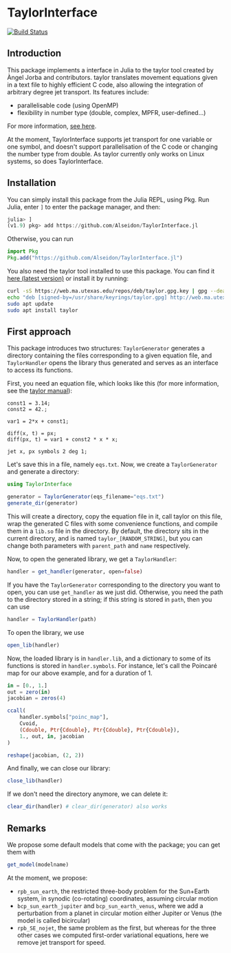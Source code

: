 # TaylorInterface

[![Build Status](https://github.com/Alseidon/TaylorInterface.jl/actions/workflows/CI.yml/badge.svg?branch=main)](https://github.com/Alseidon/TaylorInterface.jl/actions/workflows/CI.yml?query=branch%3Amain)

## Introduction

This package implements a interface in Julia to the taylor tool created by Àngel Jorba and contributors. taylor translates movement equations given in a text file to highly efficient C code, also allowing the integration of arbitrary degree jet transport. Its features include:

- parallelisable code (using OpenMP)
- flexibility in number type (double, complex, MPFR, user-defined...)

For more information, [see here](http://www.maia.ub.es/~angel/taylor/).

At the moment, TaylorInterface supports jet transport for one variable or one symbol, and doesn't support parallelisation of the C code or changing the number type from double. As taylor currently only works on Linux systems, so does TaylorInterface.

## Installation

You can simply install this package from the Julia REPL, using Pkg. Run Julia, enter `]` to enter the package manager, and then:

```julia
julia> ]
(v1.9) pkg> add https://github.com/Alseidon/TaylorInterface.jl
```

Otherwise, you can run
```julia
import Pkg
Pkg.add("https://github.com/Alseidon/TaylorInterface.jl")
```

You also need the taylor tool installed to use this package. You can find it [here (latest version)](https://github.com/joang/taylor2-dist) or install it by running:

```bash
curl -sS https://web.ma.utexas.edu/repos/deb/taylor.gpg.key | gpg --dearmor | sudo tee /usr/share/keyrings/taylor.gpg
echo "deb [signed-by=/usr/share/keyrings/taylor.gpg] http://web.ma.utexas.edu/repos/deb focal main" | sudo tee /etc/apt/sources.list.d/taylor.list
sudo apt update
sudo apt install taylor
```

## First approach

This package introduces two structures: `TaylorGenerator` generates a directory containing the files corresponding to a given equation file, and `TaylorHandler` opens the library thus generated and serves as an interface to access its functions.

First, you need an equation file, which looks like this (for more information, see the [taylor manual](https://github.com/joang/taylor2-dist/blob/main/src/manual/manual.pdf)):

```
const1 = 3.14;
const2 = 42.;

var1 = 2*x + const1;

diff(x, t) = px;
diff(px, t) = var1 + const2 * x * x;

jet x, px symbols 2 deg 1;
```

Let's save this in a file, namely `eqs.txt`. Now, we create a `TaylorGenerator` and generate a directory:

```julia
using TaylorInterface

generator = TaylorGenerator(eqs_filename="eqs.txt")
generate_dir(generator)
```

This will create a directory, copy the equation file in it, call taylor on this file, wrap the generated C files with some convenience functions, and compile them in a `lib.so` file in the directory. By default, the directory sits in the current directory, and is named `taylor_[RANDOM_STRING]`, but you can change both parameters with `parent_path` and `name` respectively.

Now, to open the generated library, we get a `TaylorHandler`:

```julia
handler = get_handler(generator, open=false)
```

If you have the `TaylorGenerator` corresponding to the directory you want to open, you can use `get_handler` as we just did. Otherwise, you need the path to the directory stored in a string; if this string is stored in `path`, then you can use

```julia
handler = TaylorHandler(path)
```

To open the library, we use

```julia
open_lib(handler)
```

Now, the loaded library is in `handler.lib`, and a dictionary to some of its functions is stored in `handler.symbols`. For instance, let's call the Poincaré map for our above example, and for a duration of 1.

```julia
in = [0., 1.]
out = zero(in)
jacobian = zeros(4)

ccall(
    handler.symbols["poinc_map"],
    Cvoid,
    (Cdouble, Ptr{Cdouble}, Ptr{Cdouble}, Ptr{Cdouble}),
    1., out, in, jacobian
)

reshape(jacobian, (2, 2))
```

And finally, we can close our library:

```julia
close_lib(handler)
```

If we don't need the directory anymore, we can delete it:
```julia
clear_dir(handler) # clear_dir(generator) also works
```

## Remarks

We propose some default models that come with the package; you can get them with

```julia
get_model(modelname)
```

At the moment, we propose:
- `rpb_sun_earth`, the restricted three-body problem for the Sun+Earth system, in synodic (co-rotating) coordinates, assuming circular motion
- `bcp_sun_earth_jupiter` and `bcp_sun_earth_venus`, where we add a perturbation from a planet in circular motion either Jupiter or Venus (the model is called bicircular)
- `rpb_SE_nojet`, the same problem as the first, but whereas for the three other cases we computed first-order variational equations, here we remove jet transport for speed.